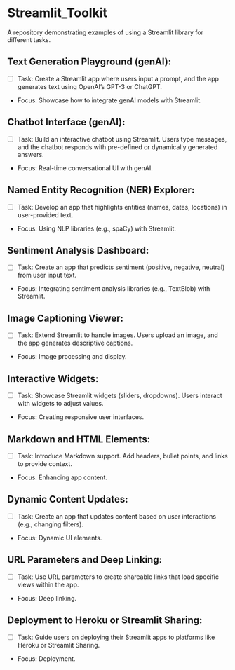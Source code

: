 # Streamlit_Toolkit
A repository demonstrating examples of using a Streamlit library for different tasks.


## Text Generation Playground (genAI):
- [ ] Task: Create a Streamlit app where users input a prompt, and the app generates text using OpenAI’s GPT-3 or ChatGPT.
- Focus: Showcase how to integrate genAI models with Streamlit.
  
## Chatbot Interface (genAI):
- [ ] Task: Build an interactive chatbot using Streamlit. Users type messages, and the chatbot responds with pre-defined or dynamically generated answers.
- Focus: Real-time conversational UI with genAI.


## Named Entity Recognition (NER) Explorer:
- [ ] Task: Develop an app that highlights entities (names, dates, locations) in user-provided text.
- Focus: Using NLP libraries (e.g., spaCy) with Streamlit.

## Sentiment Analysis Dashboard:
- [ ] Task: Create an app that predicts sentiment (positive, negative, neutral) from user input text.
- Focus: Integrating sentiment analysis libraries (e.g., TextBlob) with Streamlit.

## Image Captioning Viewer:
- [ ] Task: Extend Streamlit to handle images. Users upload an image, and the app generates descriptive captions.
- Focus: Image processing and display.

## Interactive Widgets:
- [ ] Task: Showcase Streamlit widgets (sliders, dropdowns). Users interact with widgets to adjust values.
- Focus: Creating responsive user interfaces.

## Markdown and HTML Elements:
- [ ] Task: Introduce Markdown support. Add headers, bullet points, and links to provide context.
- Focus: Enhancing app content.

## Dynamic Content Updates:
- [ ] Task: Create an app that updates content based on user interactions (e.g., changing filters).
- Focus: Dynamic UI elements.

## URL Parameters and Deep Linking:
- [ ] Task: Use URL parameters to create shareable links that load specific views within the app.
- Focus: Deep linking.

## Deployment to Heroku or Streamlit Sharing:
- [ ] Task: Guide users on deploying their Streamlit apps to platforms like Heroku or Streamlit Sharing.
- Focus: Deployment.
